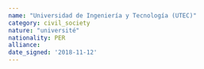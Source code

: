 ```yaml
---
name: "Universidad de Ingeniería y Tecnología (UTEC)"
category: civil_society
nature: "université"
nationality: PER
alliance: 
date_signed: '2018-11-12'
---
```

    